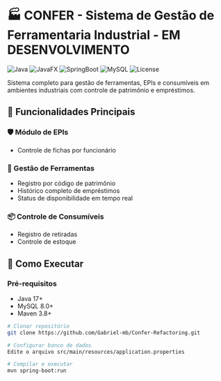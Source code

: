 # 🏭 CONFER - Sistema de Gestão de Ferramentaria Industrial - EM DESENVOLVIMENTO

![Java](https://img.shields.io/badge/Java-17+-blue?logo=java)
![JavaFX](https://img.shields.io/badge/JavaFX-19+-orange?logo=openjdk)
![SpringBoot](https://img.shields.io/badge/Spring_Boot-3.1.6-brightgreen?logo=spring)
![MySQL](https://img.shields.io/badge/MySQL-8.0+-blueviolet?logo=mysql)
![License](https://img.shields.io/badge/license-MIT-green)

Sistema completo para gestão de ferramentas, EPIs e consumíveis em ambientes industriais com controle de patrimônio e empréstimos.

## 📌 Funcionalidades Principais

### 🛡️ Módulo de EPIs
- Controle de fichas por funcionário

### 🔧 Gestão de Ferramentas
- Registro por código de patrimônio
- Histórico completo de empréstimos
- Status de disponibilidade em tempo real

### 📦 Controle de Consumíveis
- Registro de retiradas
- Controle de estoque

## 🚀 Como Executar

### Pré-requisitos
- Java 17+
- MySQL 8.0+
- Maven 3.8+

```bash
# Clonar repositório
git clone https://github.com/Gabriel-mb/Confer-Refactoring.git

# Configurar banco de dados
Edite o arquivo src/main/resources/application.properties

# Compilar e executar
mvn spring-boot:run
```

